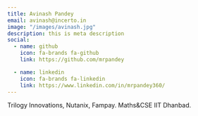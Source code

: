 ```yaml
---
title: Avinash Pandey
email: avinash@incerto.in
image: "/images/avinash.jpg"
description: this is meta description
social:
  - name: github
    icon: fa-brands fa-github
    link: https://github.com/mrpandey

  - name: linkedin
    icon: fa-brands fa-linkedin
    link: https://www.linkedin.com/in/mrpandey360/
---
```


Trilogy Innovations, Nutanix, Fampay. 
Maths&CSE IIT Dhanbad.
